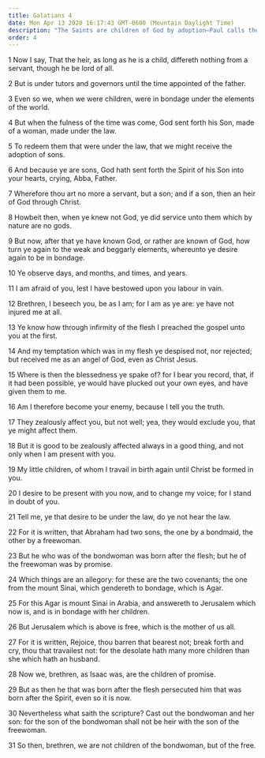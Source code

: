 ```yaml
---
title: Galatians 4
date: Mon Apr 13 2020 16:17:43 GMT-0600 (Mountain Daylight Time)
description: "The Saints are children of God by adoption—Paul calls the Galatians back to Christ—He compares the two covenants."
order: 4
---
```


1 Now I say, That the heir, as long as he is a child, differeth nothing from a servant, though he be lord of all.

2 But is under tutors and governors until the time appointed of the father.

3 Even so we, when we were children, were in bondage under the elements of the world.

4 But when the fulness of the time was come, God sent forth his Son, made of a woman, made under the law.

5 To redeem them that were under the law, that we might receive the adoption of sons.

6 And because ye are sons, God hath sent forth the Spirit of his Son into your hearts, crying, Abba, Father.

7 Wherefore thou art no more a servant, but a son; and if a son, then an heir of God through Christ.

8 Howbeit then, when ye knew not God, ye did service unto them which by nature are no gods.

9 But now, after that ye have known God, or rather are known of God, how turn ye again to the weak and beggarly elements, whereunto ye desire again to be in bondage.

10 Ye observe days, and months, and times, and years.

11 I am afraid of you, lest I have bestowed upon you labour in vain.

12 Brethren, I beseech you, be as I am; for I am as ye are: ye have not injured me at all.

13 Ye know how through infirmity of the flesh I preached the gospel unto you at the first.

14 And my temptation which was in my flesh ye despised not, nor rejected; but received me as an angel of God, even as Christ Jesus.

15 Where is then the blessedness ye spake of? for I bear you record, that, if it had been possible, ye would have plucked out your own eyes, and have given them to me.

16 Am I therefore become your enemy, because I tell you the truth.

17 They zealously affect you, but not well; yea, they would exclude you, that ye might affect them.

18 But it is good to be zealously affected always in a good thing, and not only when I am present with you.

19 My little children, of whom I travail in birth again until Christ be formed in you.

20 I desire to be present with you now, and to change my voice; for I stand in doubt of you.

21 Tell me, ye that desire to be under the law, do ye not hear the law.

22 For it is written, that Abraham had two sons, the one by a bondmaid, the other by a freewoman.

23 But he who was of the bondwoman was born after the flesh; but he of the freewoman was by promise.

24 Which things are an allegory: for these are the two covenants; the one from the mount Sinai, which gendereth to bondage, which is Agar.

25 For this Agar is mount Sinai in Arabia, and answereth to Jerusalem which now is, and is in bondage with her children.

26 But Jerusalem which is above is free, which is the mother of us all.

27 For it is written, Rejoice, thou barren that bearest not; break forth and cry, thou that travailest not: for the desolate hath many more children than she which hath an husband.

28 Now we, brethren, as Isaac was, are the children of promise.

29 But as then he that was born after the flesh persecuted him that was born after the Spirit, even so it is now.

30 Nevertheless what saith the scripture? Cast out the bondwoman and her son: for the son of the bondwoman shall not be heir with the son of the freewoman.

31 So then, brethren, we are not children of the bondwoman, but of the free.
